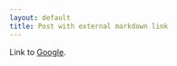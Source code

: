 ```yaml
---
layout: default
title: Post with external markdown link
---
```


Link to [Google](https://google.com).